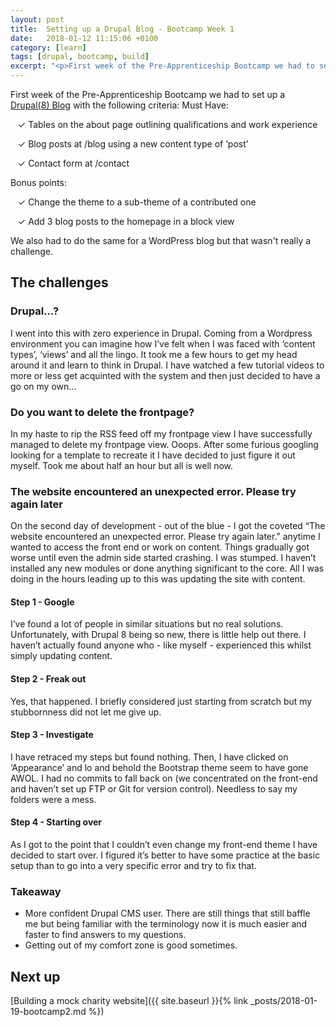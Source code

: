 ```yaml
---
layout: post
title:  Setting up a Drupal Blog - Bootcamp Week 1
date:   2018-01-12 11:15:06 +0100
category: [learn]
tags: [drupal, bootcamp, build]
excerpt: "<p>First week of the Pre-Apprenticeship Bootcamp we had to set up a Drupal Blog with a set list of criteria. This was my very first Drupal site. I had a LOT to learn.</p>"
---
```


First week of the Pre-Apprenticeship Bootcamp we had to set up a [Drupal(8) Blog](http://dev-krisblog.pantheonsite.io/) with the following criteria:
Must Have:

   ✓ Tables on the about page outlining qualifications and work experience

   ✓ Blog posts at /blog using a new content type of ‘post’

   ✓ Contact form at /contact

Bonus points:

   ✓ Change the theme to a sub-theme of a contributed one

   ✓ Add 3 blog posts to the homepage in a block view

We also had to do the same for a WordPress blog but that wasn't really a challenge.

## The challenges

### Drupal…?

I went into this with zero experience in Drupal. Coming from a Wordpress environment you can imagine how I’ve felt when I was faced with ‘content types’, ‘views’ and all the lingo. It took me a few hours to get my head around it and learn to think in Drupal. I have watched a few tutorial videos to more or less get acquinted with the system and then just decided to have a go on my own…

### Do you want to delete the frontpage?

In my haste to rip the RSS feed off my frontpage view I have successfully managed to delete my frontpage view. Ooops. After some furious googling looking for a template to recreate it I have decided to just figure it out myself. Took me about half an hour but all is well now.

### The website encountered an unexpected error. Please try again later

On the second day of development - out of the blue - I got the coveted “The website encountered an unexpected error. Please try again later.” anytime I wanted to access the front end or work on content. Things gradually got worse until even the admin side started crashing. I was stumped. I haven’t installed any new modules or done anything significant to the core. All I was doing in the hours leading up to this was updating the site with content.

#### Step 1 - Google

I’ve found a lot of people in similar situations but no real solutions. Unfortunately, with Drupal 8 being so new, there is little help out there. I haven’t actually found anyone who - like myself - experienced this whilst simply updating content.

#### Step 2 - Freak out

Yes, that happened. I briefly considered just starting from scratch but my stubbornness did not let me give up.

#### Step 3 - Investigate

I have retraced my steps but found nothing. Then, I have clicked on ‘Appearance’ and lo and behold the Bootstrap theme seem to have gone AWOL.
I had no commits to fall back on (we concentrated on the front-end and haven’t set up FTP or Git for version control). Needless to say my folders were a mess.

#### Step 4 - Starting over

As I got to the point that I couldn’t even change my front-end theme I have decided to start over. I figured it’s better to have some practice at the basic setup than to go into a very specific error and try to fix that.

### Takeaway

- More confident Drupal CMS user. There are still things that still baffle me but being familiar with the terminology now it is much easier and faster to find answers to my questions.
- Getting out of my comfort zone is good sometimes.

## Next up
[Building a mock charity website]({{ site.baseurl }}{% link _posts/2018-01-19-bootcamp2.md %})
